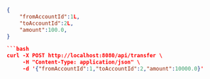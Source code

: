 

```json
{
    "fromAccountId":1L,
    "toAccountId":2L,
    "amount":100.0,
}

```bash
curl -X POST http://localhost:8080/api/transfer \
     -H "Content-Type: application/json" \
     -d '{"fromAccountId":1,"toAccountId":2,"amount":10000.0}'
```
